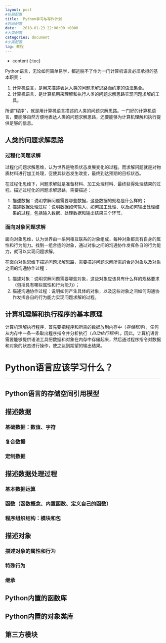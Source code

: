 ```yaml
---
layout: post
#标题配置
title:  Python学习与写作计划
#时间配置
date:   2018-01-23 22:08:00 +0800
#大类配置
categories: document
#小类配置
tag: 教程
---
```


* content
{:toc}


Python语言，无论如何简单易学，都逃脱不了作为一门计算机语言必须承担的基本职责：
1. 计算机语言，是用来描述表达人类的问题求解思路而约定的语法集合。
2. 计算机语言，是计算机用来理解和执行人类的问题求解思路实现问题求解的工具。

所谓“程序”，就是用计算机语言描述的人类的问题求解思路。一门好的计算机语言，要能够自然方便地表达人类的问题求解思路，还要能够为计算机理解和执行提供足够的信息。

## 人类的问题求解思路
### 过程化问题求解
过程化问题求解思维，认为世界是物质状态发展变化的过程。而求解问题就是对物质材料进行加工处理，促使其状态发生改变，最终到达预期的目标状态。

在过程化思维下，问题求解就是准备材料、加工处理材料、最终获得处理结果的过程。描述过程化的问题求解思路，需要描述：
1. 描述数据：说明求解问题需要哪些数据，这些数据的规格是什么样的；
2. 描述数据处理过程：说明数据如何输入、如何加工处理、以及如何输出处理结果的过程，包括输入数据、处理数据和输出结果三个环节。

### 面向对象问题求解
面向对象思维，认为世界由一系列相互联系的对象组成，每种对象都具有自身的属性和行为能力。找到一组合适的对象，通过对象之间的沟通协作发挥各自的行为能力，就可以实现问题求解。

在面向对象思维下描述问题求解思路，需要描述问题求解所需的合适对象以及对象之间的沟通协作过程：
1. 描述对象：说明求解问题需要哪些对象，这些对象应该具有什么样的规格要求（包括具有哪些属性和行为能力）；
2. 描述沟通协作过程：说明如何产生具体的对象，以及这些对象之间如何沟通协作发挥各自的行为能力实现问题求解的过程。


## 计算机理解和执行程序的基本原理
计算机理解执行程序，首先要把程序和所需的数据放到内存中（*存储程序*），任何从内存中一条一条取出程序指令并分析执行（*自动执行程序*）。因此，计算机语言需要能够提供语法工具把数据和对象在内存中存储起来，然后通过程序指令对数据和对象的状态进行操作，使之达到期望的输出结果。


# Python语言应该学习什么？
---
## Python语言的存储空间引用模型
## 描述数据
### 基础数据：数值、字符
### 复合数据
### 定制数据
## 描述数据处理过程
### 基本数据运算
### 函数（函数概念、内置函数、定义自己的函数）
### 程序组织结构：模块和包
## 描述对象
### 描述对象的属性和行为
### 特殊行为
### 继承

## Python内置的函数库
## Python内置的对象类库
## 第三方模块


